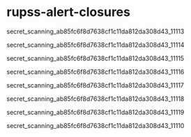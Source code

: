 # rupss-alert-closures

secret_scanning_ab85fc6f8d7638cf1c11da812da308d43_11113

secret_scanning_ab85fc6f8d7638cf1c11da812da308d43_11114

secret_scanning_ab85fc6f8d7638cf1c11da812da308d43_11115

secret_scanning_ab85fc6f8d7638cf1c11da812da308d43_11116

secret_scanning_ab85fc6f8d7638cf1c11da812da308d43_11117

secret_scanning_ab85fc6f8d7638cf1c11da812da308d43_11118

secret_scanning_ab85fc6f8d7638cf1c11da812da308d43_11119

secret_scanning_ab85fc6f8d7638cf1c11da812da308d43_11110

